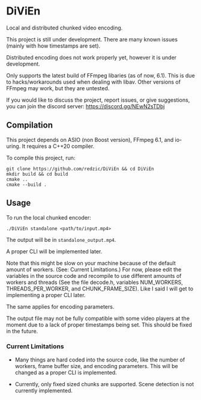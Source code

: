 # DiViEn

Local and distributed chunked video encoding.

This project is still under development. There are
many known issues (mainly with how timestamps are set).

Distributed encoding does not work properly yet,
however it is under development.

Only supports the latest build of FFmpeg libaries (as of now, 6.1).
This is due to hacks/workarounds used when dealing with
libav. Other versions of FFmpeg may work, but they are untested.

If you would like to discuss the project, report issues, or
give suggestions, you can join the discord server: https://discord.gg/NEwN2sTDbj

## Compilation

This project depends on ASIO (non Boost version), FFmpeg 6.1, and io-uring. It requires a C++20 compiler.

To compile this project, run:

```
git clone https://github.com/redzic/DiViEn && cd DiViEn
mkdir build && cd build
cmake ..
cmake --build .
```

## Usage

To run the local chunked encoder:

```
./DiViEn standalone <path/to/input.mp4>
```

The output will be in `standalone_output.mp4`.

A proper CLI will be implemented later.

Note that this might be slow on your machine because of the default amount of workers. (See: Current Limitations.)
For now, please edit the variables in the source code and recompile to use different amounts of workers and threads (See the file decode.h, variables NUM_WORKERS, THREADS_PER_WORKER, and CHUNK_FRAME_SIZE). Like I said I will get to implementing a proper CLI later.

The same applies for encoding parameters.

The output file may not be fully compatible with some video players at the moment due to
a lack of proper timestamps being set. This should be fixed in the future.

### Current Limitations 

- Many things are hard coded into the source code,
like the number of workers, frame buffer size, and encoding
parameters. This will be changed as a proper CLI is implemented.

- Currently, only fixed sized chunks are supported. Scene detection is not currently implemented.
